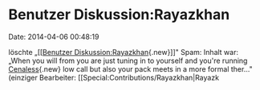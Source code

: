 Benutzer Diskussion:Rayazkhan
=============================

Date: 2014-04-06 00:48:19

löschte „\[\[[Benutzer
Diskussion:Rayazkhan](http://yacy-websuche.de/wiki/index.php?title=Benutzer_Diskussion:Rayazkhan&action=edit&redlink=1 "Benutzer Diskussion:Rayazkhan (Seite nicht vorhanden)"){.new}\]\]"
Spam: Inhalt war: „When you will from you are just tuning in to yourself
and you\'re running
[Cenaless](http://yacy-websuche.de/wiki/index.php?title=Http://finohoje.com/&action=edit&redlink=1 "Http://finohoje.com/ (Seite nicht vorhanden)"){.new}
low call but also your pack meets in a more formal ther..." (einziger
Bearbeiter: \[\[Special:Contributions/Rayazkhan\|Rayazk
